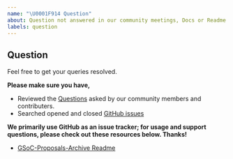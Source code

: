 ```yaml
---
name: "\U0001F914 Question"
about: Question not answered in our community meetings, Docs or Readme.
labels: question
---
```


<!-- TODO: update links -->

## Question

Feel free to get your queries resolved.

**Please make sure you have,**

- Reviewed the [Questions]() asked by our community members and contributers.
- Searched opened and closed [GitHub issues]()

**We primarily use GitHub as an issue tracker; for usage and support questions, please check out these resources below. Thanks!**

- [GSoC-Proposals-Archive Readme]()
